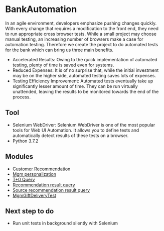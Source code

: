 # BankAutomation

In an agile environment, developers emphasize pushing changes quickly. With every change that requires a modification to the front end, they need to run appropriate cross browser tests. While a small project may choose manual testing, an increasing number of browsers make a case for automation testing.
Therefore we create the project to do automated tests for the bank which can bring us three main benefits.

- Accelerated Results: Owing to the quick implementation of automated testing, plenty of time is saved even for systems. 
- Reduced Expenses: It is of no surprise that, while the initial investment may be on the higher side, automated testing saves lots of expenses.
- Testing Efficiency Improvement: Automated tests eventually take up significantly lesser amount of time. They can be run virtually unattended, leaving the results to be monitored towards the end of the process.

## Tool
- Selenium WebDriver: Selenium WebDriver is one of the most popular tools for Web UI Automation. It allows you to define tests and automatically detect results of these tests on a browser. 
- Python 3.7.2

## Modules
- [Customer Recommendation](https://test.xliane.com/html2/webapp/fastIssue/index.html#/customerRecommend/index)
- [Mgm personalization](https://test.xliane.com/html2/webapp/fastIssue/index.html#/mgm/index)
- [T+0 Query](https://test.xliane.com/html2/webapp/fastIssue/index.html#/tplus0/index)
- [Recommendation result query](https://test.xliane.com/html2/webapp/fastIssue/index.html#/recommendResult/index)
- [Source recommendation result query](https://test.xliane.com/html2/webapp/fastIssue/index.html#/rootsResult/index)
- [MgmGiftDeliveryTest](https://test.xliane.com/html2/webapp/fastIssue/index.html?bz1=0#/giftDistribute/index)

## Next step to do
- Run unit tests in background silently with Selenium

